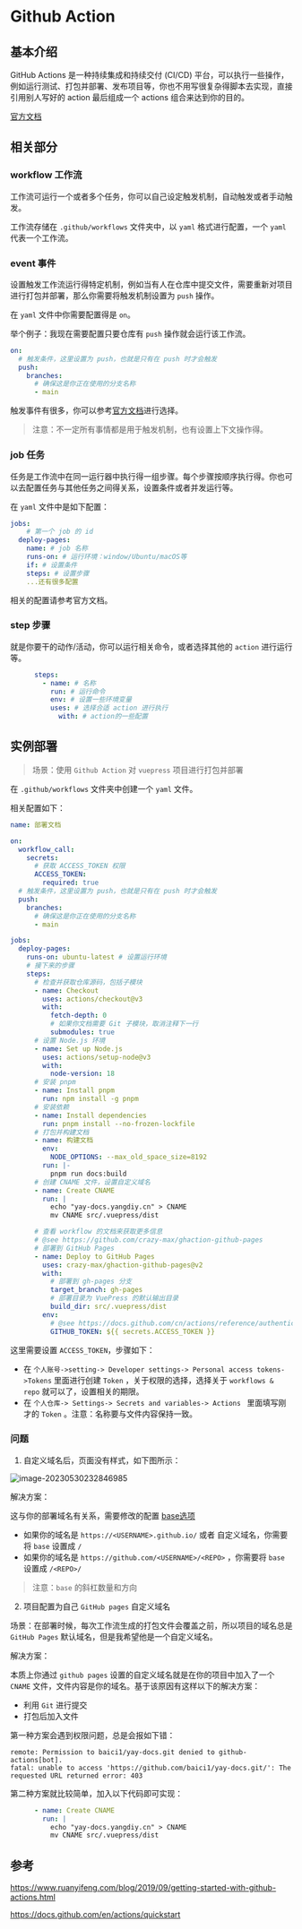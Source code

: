 # Github Action

## 基本介绍

GitHub Actions 是一种持续集成和持续交付 (CI/CD) 平台，可以执行一些操作，例如运行测试、打包并部署、发布项目等，你也不用写很复杂得脚本去实现，直接引用别人写好的 action 最后组成一个 actions 组合来达到你的目的。

[官方文档](https://docs.github.com/zh/actions/quickstart)

## 相关部分

### workflow 工作流

工作流可运行一个或者多个任务，你可以自己设定触发机制，自动触发或者手动触发。

工作流存储在 `.github/workflows` 文件夹中，以 `yaml` 格式进行配置，一个 `yaml` 代表一个工作流。

### event 事件

设置触发工作流运行得特定机制，例如当有人在仓库中提交文件，需要重新对项目进行打包并部署，那么你需要将触发机制设置为 `push` 操作。

在 `yaml` 文件中你需要配置得是 `on`。

举个例子：我现在需要配置只要仓库有 `push` 操作就会运行该工作流。

```yaml
on:
  # 触发条件，这里设置为 push，也就是只有在 push 时才会触发
  push:
    branches:
      # 确保这是你正在使用的分支名称
      - main
```

触发事件有很多，你可以参考[官方文档](https://docs.github.com/zh/actions/using-workflows/events-that-trigger-workflows#about-events-that-trigger-workflows)进行选择。

> 注意：不一定所有事情都是用于触发机制，也有设置上下文操作得。

### job 任务

任务是工作流中在同一运行器中执行得一组步骤。每个步骤按顺序执行得。你也可以去配置任务与其他任务之间得关系，设置条件或者并发运行等。

在 `yaml` 文件中是如下配置：

```yaml
jobs:
	# 第一个 job 的 id
  deploy-pages:
  	name: # job 名称
  	runs-on: # 运行环境：window/Ubuntu/macOS等
  	if: # 设置条件
  	steps: # 设置步骤
  	...还有很多配置
```

相关的配置请参考官方文档。

### step 步骤

就是你要干的动作/活动，你可以运行相关命令，或者选择其他的 `action` 进行运行等。

```yaml
      steps:
        - name: # 名称
          run: # 运行命令
          env: # 设置一些环境变量
          uses: # 选择合适 action 进行执行
          	with: # action的一些配置
```

## 实例部署

> 场景：使用 `Github Action` 对 `vuepress` 项目进行打包并部署

在 `.github/workflows` 文件夹中创建一个 `yaml` 文件。

相关配置如下：

```yaml
name: 部署文档

on:
  workflow_call:
    secrets:
      # 获取 ACCESS_TOKEN 权限
      ACCESS_TOKEN:
        required: true
  # 触发条件，这里设置为 push，也就是只有在 push 时才会触发
  push:
    branches:
      # 确保这是你正在使用的分支名称
      - main

jobs:
  deploy-pages:
    runs-on: ubuntu-latest # 设置运行环境
    # 接下来的步骤
    steps:
      # 检查并获取仓库源码，包括子模块
      - name: Checkout
        uses: actions/checkout@v3
        with:
          fetch-depth: 0
          # 如果你文档需要 Git 子模块，取消注释下一行
          submodules: true
      # 设置 Node.js 环境
      - name: Set up Node.js
        uses: actions/setup-node@v3
        with:
          node-version: 18
      # 安装 pnpm
      - name: Install pnpm
        run: npm install -g pnpm
      # 安装依赖
      - name: Install dependencies
        run: pnpm install --no-frozen-lockfile
      # 打包并构建文档
      - name: 构建文档
        env:
          NODE_OPTIONS: --max_old_space_size=8192
        run: |-
          pnpm run docs:build
      # 创建 CNAME 文件，设置自定义域名
      - name: Create CNAME
        run: |
          echo "yay-docs.yangdiy.cn" > CNAME
          mv CNAME src/.vuepress/dist

      # 查看 workflow 的文档来获取更多信息
      # @see https://github.com/crazy-max/ghaction-github-pages
      # 部署到 GitHub Pages
      - name: Deploy to GitHub Pages
        uses: crazy-max/ghaction-github-pages@v2
        with:
          # 部署到 gh-pages 分支
          target_branch: gh-pages
          # 部署目录为 VuePress 的默认输出目录
          build_dir: src/.vuepress/dist
        env:
          # @see https://docs.github.com/cn/actions/reference/authentication-in-a-workflow#about-the-github_token-secret
          GITHUB_TOKEN: ${{ secrets.ACCESS_TOKEN }}

```

这里需要设置 `ACCESS_TOKEN`，步骤如下：

* 在 `个人账号->setting-> Developer settings-> Personal access tokens->Tokens` 里面进行创建 `Token` ，关于权限的选择，选择关于 `workflows & repo` 就可以了，设置相关的期限。
* 在 `个人仓库-> Settings-> Secrets and variables-> Actions ` 里面填写刚才的 `Token` 。注意：名称要与文件内容保持一致。

### 问题

1. 自定义域名后，页面没有样式，如下图所示：

![image-20230530232846985](.vuepress/public/GithubAction/image-20230530232846985.png)

解决方案：

这与你的部署域名有关系，需要修改的配置 [base选项](https://<USERNAME>.github.io/)

* 如果你的域名是 `https://<USERNAME>.github.io/` 或者 自定义域名，你需要将 `base` 设置成 `/`
* 如果你的域名是 `https://github.com/<USERNAME>/<REPO>` ，你需要将 `base` 设置成 `/<REPO>/`

> 注意：`base` 的斜杠数量和方向

2. 项目配置为自己 `GitHub pages`  自定义域名

场景：在部署时候，每次工作流生成的打包文件会覆盖之前，所以项目的域名总是 `GitHub Pages` 默认域名，但是我希望他是一个自定义域名。

解决方案：

本质上你通过 `github pages` 设置的自定义域名就是在你的项目中加入了一个 `CNAME` 文件，文件内容是你的域名。基于该原因有这样以下的解决方案：

* 利用 `Git` 进行提交
* 打包后加入文件

第一种方案会遇到权限问题，总是会报如下错：

```shell
remote: Permission to baici1/yay-docs.git denied to github-actions[bot].
fatal: unable to access 'https://github.com/baici1/yay-docs.git/': The requested URL returned error: 403
```

第二种方案就比较简单，加入以下代码即可实现：

```yaml
      - name: Create CNAME
        run: |
          echo "yay-docs.yangdiy.cn" > CNAME
          mv CNAME src/.vuepress/dist
```

## 参考

https://www.ruanyifeng.com/blog/2019/09/getting-started-with-github-actions.html

https://docs.github.com/en/actions/quickstart
